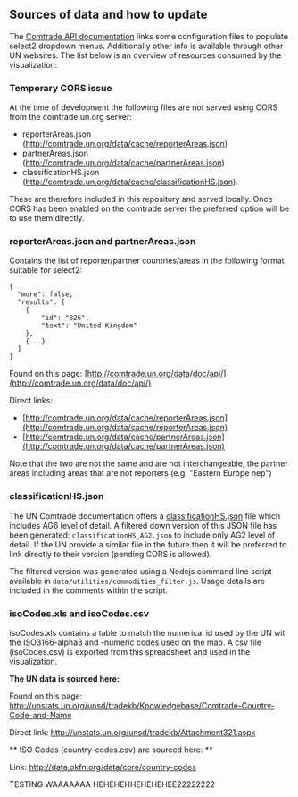 ## Sources of data and how to update

The [Comtrade API documentation](http://comtrade.un.org/data/doc/api/) links some configuration files to populate
select2 dropdown menus. Additionally other info is available through other UN websites.
The list below is an overview of resources consumed by the visualization:

### Temporary CORS issue
At the time of development the following files are not served using CORS from the comtrade.un.org server:
 
 * reporterAreas.json (http://comtrade.un.org/data/cache/reporterAreas.json)
 * partnerAreas.json (http://comtrade.un.org/data/cache/partnerAreas.json)
 * classificationHS.json (http://comtrade.un.org/data/cache/classificationHS.json).
 
These are therefore included in this repository and served locally. Once CORS has been enabled on the comtrade server
the preferred option will be to use them directly.

### reporterAreas.json and partnerAreas.json

Contains the list of reporter/partner countries/areas in the following format suitable for select2:

```
{
  "more": false,
  "results": [
    {
        "id": "826",
        "text": "United Kingdom"
    },
    {...}
  ]
}
```

Found on this page: [http://comtrade.un.org/data/doc/api/](http://comtrade.un.org/data/doc/api/)

Direct links:

* [http://comtrade.un.org/data/cache/reporterAreas.json](http://comtrade.un.org/data/cache/reporterAreas.json)
* [http://comtrade.un.org/data/cache/partnerAreas.json](http://comtrade.un.org/data/cache/partnerAreas.json)

Note that the two are not the same and are not interchangeable, the partner areas including areas that are not reporters (e.g. "Eastern Europe nep")

### classificationHS.json

The UN Comtrade documentation offers a [classificationHS.json](http://comtrade.un.org/data/cache/classificationHS.json) file which includes AG6 
level of detail. A filtered down version of this JSON file has been generated: ```classificationHS_AG2.json``` to include only AG2 level of detail.
If the UN provide a similar file in the future then it will be preferred to link directly to their version (pending CORS is allowed).

The filtered version was generated using a Nodejs command line script available in ```data/utilities/commodities_filter.js```. Usage details
are included in the comments within the script.

### isoCodes.xls and isoCodes.csv

isoCodes.xls contains a table to match the numerical id used by the UN wit the ISO3166-alpha3 and -numeric codes used on the map.
A csv file (isoCodes.csv) is exported from this spreadsheet and used in the visualization.

**The UN data is sourced here:**

Found on this page: http://unstats.un.org/unsd/tradekb/Knowledgebase/Comtrade-Country-Code-and-Name

Direct link: http://unstats.un.org/unsd/tradekb/Attachment321.aspx

** ISO Codes (country-codes.csv) are sourced here: **

Link: http://data.okfn.org/data/core/country-codes

TESTING WAAAAAAA HEHEHEHHEHEHEHEE22222222
